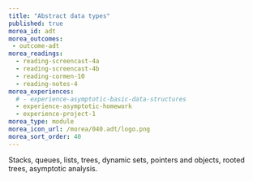 ```yaml
---
title: "Abstract data types"
published: true
morea_id: adt
morea_outcomes:
 - outcome-adt
morea_readings:
  - reading-screencast-4a
  - reading-screencast-4b
  - reading-cormen-10
  - reading-notes-4
morea_experiences:
  # - experience-asymptotic-basic-data-structures
  - experience-asymptotic-homework
  - experience-project-1
morea_type: module
morea_icon_url: /morea/040.adt/logo.png
morea_sort_order: 40
---
```


Stacks, queues, lists, trees, dynamic sets, pointers and objects, rooted trees, asymptotic analysis.
